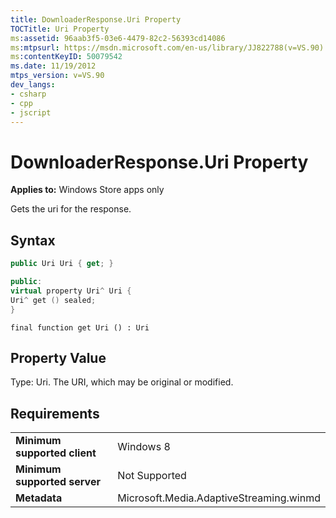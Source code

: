 ```yaml
---
title: DownloaderResponse.Uri Property
TOCTitle: Uri Property
ms:assetid: 96aab3f5-03e6-4479-82c2-56393cd14086
ms:mtpsurl: https://msdn.microsoft.com/en-us/library/JJ822788(v=VS.90)
ms:contentKeyID: 50079542
ms.date: 11/19/2012
mtps_version: v=VS.90
dev_langs:
- csharp
- cpp
- jscript
---
```


# DownloaderResponse.Uri Property

**Applies to:** Windows Store apps only

Gets the uri for the response.

## Syntax

```csharp
public Uri Uri { get; }
```

```cpp
public:
virtual property Uri^ Uri {
Uri^ get () sealed;
}
```

```jscript
final function get Uri () : Uri
```

## Property Value

Type: Uri. The URI, which may be original or modified.

## Requirements

|||
|--- |--- |
|**Minimum supported client**|Windows 8|
|**Minimum supported server**|Not Supported|
|**Metadata**|Microsoft.Media.AdaptiveStreaming.winmd|

